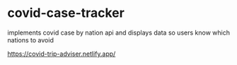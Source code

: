 # covid-case-tracker
 implements covid case by nation api and displays data so users know which nations to avoid 
 
https://covid-trip-adviser.netlify.app/
